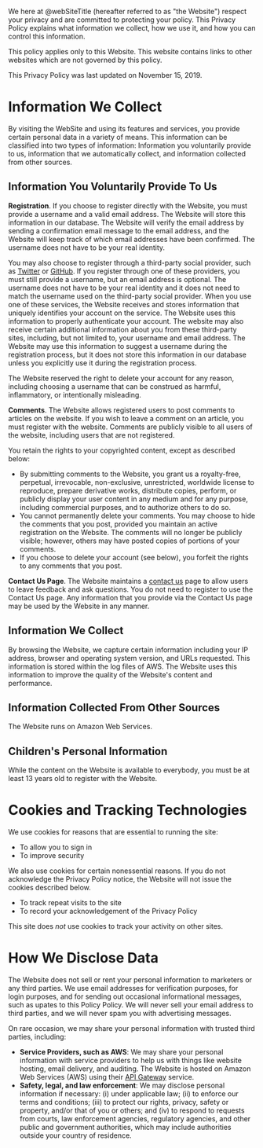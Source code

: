 We here at @webSiteTitle (hereafter referred to as "the Website") respect your privacy and are committed to protecting your policy.  This Privacy Policy explains what information we collect, how we use it, and how you can control this information.

This policy applies only to this Website.  This website contains links to other websites which are not governed by this policy.

This Privacy Policy was last updated on November 15, 2019.


# Information We Collect

By visiting the WebSite and using its features and services, you provide certain personal data in a variety of means.  This information can be classified into two types of information:  Information you voluntarily provide to us,  information that we automatically collect, and information collected from other sources.

## Information You Voluntarily Provide To Us

__Registration__.  If you choose to register directly with the Website, you must provide a username and a valid email address.  The Website will store this information in our database.  The Website will verify the email address by sending a confirmation email message to the email address, and the Website will keep track of which email addresses have been confirmed.  The username does not have to be your real identity.  

You may also choose to register through a third-party social provider, such as [Twitter](https://www.twitter.com) or [GitHub](https://www.github.com).  If you register through one of these providers, you must still provide a username, but an email address is optional.  The username does not have to be your real identity and it does not need to match the username used on the third-party social provider.  When you use one of these services, the Website receives and stores information that uniquely identifies your account on the service.  The Website uses this information to properly authenticate your account. The website may also receive certain additional information about you from these third-party sites, including, but not limited to, your username and email address.  The Website may use this information to suggest a username during the registration process, but it does not store this information in our database unless you explicitly use it during the registration process.

The Website reserved the right to delete your account for any reason, including choosing a username that can be construed as harmful, inflammatory, or intentionally misleading.

__Comments__.  The Website allows registered users to post comments to articles on the website.  If you wish to leave a comment on an article, you must register with the website.  Comments are publicly visible to all users of the website, including users that are not registered.  

You retain the rights to your copyrighted content, except as described below:

*  By submitting comments to the Website, you grant us a royalty-free, perpetual, irrevocable, non-exclusive, unrestricted, worldwide license to reproduce, prepare derivative works, distribute copies, perform, or publicly display your user content in any medium and for any purpose, including commercial purposes, and to authorize others to do so.
*  You cannot permanently delete your comments.  You may choose to hide the comments that you post, provided you maintain an active registration on the Website.  The comments will no longer be publicly visible; however, others may have posted copies of portions of your comments.
*  If you choose to delete your account (see below), you forfeit the rights to any comments that you post.


__Contact Us Page__.  The Website maintains a [contact us](/contact) page to allow users to leave feedback and ask questions.  You do not need to register to use the Contact Us page.  Any information that you provide via the Contact Us page may be used by the Website in any manner.   


## Information We Collect

By browsing the Website, we capture certain information including your IP address, browser and operating system version, and URLs requested.  This information is stored within
the log files of AWS.  The Website uses this information to improve the quality of the Website's content and performance.

## Information Collected From Other Sources

The Website runs on Amazon Web Services.


## Children's Personal Information

While the content on the Website is available to everybody, you must be at least 13 years old to register with the Website.

# Cookies and Tracking Technologies

We use cookies for reasons that are essential to running the site:
* To allow you to sign in
* To improve security

We also use cookies for certain nonessential reasons.  If you do not acknowledge the Privacy Policy notice, the Website will not issue the cookies described below.
* To track repeat visits to the site
* To record your acknowledgement of the Privacy Policy

This site does _not_ use cookies to track your activity on other sites.

# How We Disclose Data

The Website does not sell or rent your personal information to marketers or any third parties.  We use email addresses for verification purposes, for login purposes, and for sending out occasional informational messages, such as upates to this Policy Policy.  We will never sell your email address to third parties, and we will never spam you with advertising messages. 

On rare occasion, we may share your personal information with trusted third parties, including:

* __Service Providers, such as AWS__: We may share your personal information with service providers to help us with things like website hosting, email delivery, and auditing.  The Website is hosted on Amazon Web Services (AWS) using their [API Gateway](https://aws.amazon.com/api-gateway/) service. 
* __Safety, legal, and law enforcement__: We may disclose personal information if necessary: (i) under applicable law; (ii) to enforce our terms and conditions;
  (iii) to protect our rights, privacy, safety or property, and/or that of you or others; and (iv) to respond to requests from courts, law enforcement agencies,
  regulatory agencies, and other public and government authorities, which may include authorities outside your country of residence.
